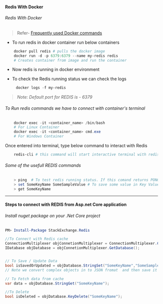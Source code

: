 #### Redis With Docker
###### Redis With Docker
>
>Refer- [Frequently used Docker commands](../../Docker/Containers/Docker-Frequently-Used-Comments.md)


* To run redis in docker container run below containers
```powershell
    docker pull redis # pulls the docker image
    docker run -d -p 6379:6379 --name my-redis redis
    # Creates container from image and run the container
```
 * Now redis is running in docker environment

 * To check the Redis running status we can check the logs
 ```powershell
      docker logs -f my-redis
 ```
>*Note: Default port for REDIS is  - 6379*

###### To Run redis commands we have to connect with container's terminal
```powershell
    docker exec -it <container_name> /bin/bash
    # For Linux Container
    docker exec -it <container_name> cmd.exe
    # For Windows Container
```
Once entered into terminal, type below command to interact with Redis
```powershell
    redis-cli # this command will start interactive terminal with redis cache
```

###### Some of the usefull REDIS commands
```powershell
    > ping  # To test redis running status. If this comand returns PONG then redis working fine
    > set SomeKeyName SomeSampleValue # To save some value in Key Value format
    > get SomeKeyName
```
---
#### Steps to connect with REDIS from Asp.net Core application
###### Install nuget package on your .Net Core project
```powershell
PM> Install-Package StackExchange.Redis
```

```csharp
//To Connect with Redis cache
ConnectionMultiplexer objConnetionMultiplexer = ConnectionMultiplexer.Connect("localhost:6379");
IDatabase objDatabase = objConnetionMultiplexer.GetDatabase();


// To Save / Update Data
bool isSavedOrUpdated = objDatabase.StringSet("SomeKeyName","SomeSampleValue");
// Note we convert complex objects in to JSON fromat  and then save it

// To Fetch data from cache
var data = objDatabase.StringGet("SomeKeyName");

//To Delete
bool isDeleted = objDatabase.KeyDelete("SomeKeyName");
```


[//]: # (Tags: Redis With Docker, Docker)
[//]: # (Type: DB - Redis)
[//]: # (Rating: 2)
[//]: # (Languages:powershell)
[//]: # (ReadyState:InProgress)

